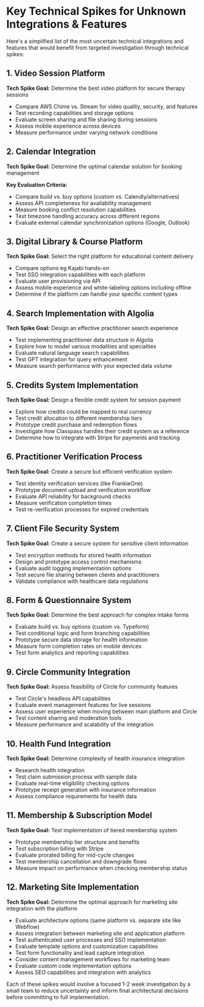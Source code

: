 # Key Technical Spikes for Unknown Integrations & Features

Here's a simplified list of the most uncertain technical integrations and features that would benefit from targeted investigation through technical spikes:

## 1. Video Session Platform
**Tech Spike Goal:** Determine the best video platform for secure therapy sessions

- Compare AWS Chime vs. Stream for video quality, security, and features
- Test recording capabilities and storage options
- Evaluate screen sharing and file sharing during sessions
- Assess mobile experience across devices
- Measure performance under varying network conditions

## 2. Calendar Integration
**Tech Spike Goal:** Determine the optimal calendar solution for booking management

**Key Evaluation Criteria:**

- Compare build vs. buy options (custom vs. Calendly/alternatives)
- Assess API completeness for availability management
- Measure booking conflict resolution capabilities
- Test timezone handling accuracy across different regions
- Evaluate external calendar synchronization options (Google, Outlook)

## 3. Digital Library & Course Platform
**Tech Spike Goal:** Select the right platform for educational content delivery

- Compare options eg Kajabi hands-on
- Test SSO integration capabilities with each platform
- Evaluate user provisioning via API
- Assess mobile experience and white-labeling options including offline
- Determine if the platform can handle your specific content types

## 4. Search Implementation with Algolia
**Tech Spike Goal:** Design an effective practitioner search experience

- Test implementing practitioner data structure in Algolia
- Explore how to model various modalities and specialties
- Evaluate natural language search capabilities
- Test GPT integration for query enhancement
- Measure search performance with your expected data volume

## 5. Credits System Implementation
**Tech Spike Goal:** Design a flexible credit system for session payment

- Explore how credits could be mapped to real currency
- Test credit allocation to different membership tiers
- Prototype credit purchase and redemption flows
- Investigate how Classpass handles their credit system as a reference
- Determine how to integrate with Stripe for payments and tracking

## 6. Practitioner Verification Process
**Tech Spike Goal:** Create a secure but efficient verification system

- Test identity verification services (like FrankieOne)
- Prototype document upload and verification workflow
- Evaluate API reliability for background checks
- Measure verification completion times
- Test re-verification processes for expired credentials

## 7. Client File Security System
**Tech Spike Goal:** Create a secure system for sensitive client information

- Test encryption methods for stored health information
- Design and prototype access control mechanisms
- Evaluate audit logging implementation options
- Test secure file sharing between clients and practitioners
- Validate compliance with healthcare data regulations

## 8. Form & Questionnaire System
**Tech Spike Goal:** Determine the best approach for complex intake forms

- Evaluate build vs. buy options (custom vs. Typeform)
- Test conditional logic and form branching capabilities
- Prototype secure data storage for health information
- Measure form completion rates on mobile devices
- Test form analytics and reporting capabilities

## 9. Circle Community Integration
**Tech Spike Goal:** Assess feasibility of Circle for community features

- Test Circle's headless API capabilities
- Evaluate event management features for live sessions
- Assess user experience when moving between main platform and Circle
- Test content sharing and moderation tools
- Measure performance and scalability of the integration

## 10. Health Fund Integration
**Tech Spike Goal:** Determine complexity of health insurance integration

- Research health integration
- Test claim submission process with sample data
- Evaluate real-time eligibility checking options
- Prototype receipt generation with insurance information
- Assess compliance requirements for health data

## 11. Membership & Subscription Model
**Tech Spike Goal:** Test implementation of tiered membership system

- Prototype membership tier structure and benefits
- Test subscription billing with Stripe
- Evaluate prorated billing for mid-cycle changes
- Test membership cancellation and downgrade flows
- Measure impact on performance when checking membership status

## 12. Marketing Site Implementation
**Tech Spike Goal:** Determine the optimal approach for marketing site integration with the platform

- Evaluate architecture options (same platform vs. separate site like Webflow)
- Assess integration between marketing site and application platform
- Test authenticated user processes and SSO implementation
- Evaluate template options and customization capabilities
- Test form functionality and lead capture integration
- Consider content management workflows for marketing team
- Evaluate custom code implementation options
- Assess SEO capabilities and integration with analytics

Each of these spikes would involve a focused 1-2 week investigation by a small team to reduce uncertainty and inform final architectural decisions before committing to full implementation.